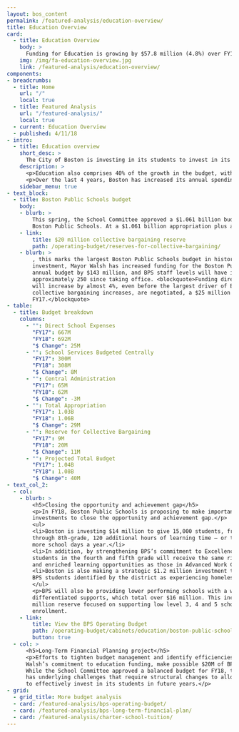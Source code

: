 ```yaml
---
layout: bos_content
permalink: /featured-analysis/education-overview/
title: Education Overview
card:
  - title: Education Overview
    body: >
      Funding for Education is growing by $57.8 million (4.8%) over FY17.
    img: /img/fa-education-overview.jpg
    link: /featured-analysis/education-overview/
components:
- breadcrumbs:
  - title: Home
    url: "/"
    local: true
  - title: Featured Analysis
    url: "/featured-analysis/"
    local: true
  - current: Education Overview
  - published: 4/11/18
- intro:
  - title: Education overview
    short_desc: >
      The City of Boston is investing in its students to invest in its future. Education comprises 40% of the FY18 budget with a projected $1.081 billion to support Boston Public Schools and $174.3 million to support approximately 10,600 Boston students in charter schools.
    description: >
      <p>Education also comprises 40% of the growth in the budget, with an increase of $57.8 million (4.8%) over FY17. This increase is in spite of a projected increase of just $1 million in Chapter 70 Education Aid and a charter reimbursement that is projected to be underfunded by $25 million by the state.</p>
      <p>Over the last 4 years, Boston has increased its annual spending on education by $207 milliion despite a reduction in education funding from the state.</p>
    sidebar_menu: true
- text_block:
  - title: Boston Public Schools budget
    body: 
    - blurb: > 
        This spring, the School Committee approved a $1.061 billion budget for the 
        Boston Public Schools. At a $1.061 billion appropriation plus a 
    - link:
        title: $20 million collective bargaining reserve
        path: /operating-budget/reserves-for-collective-bargaining/
    - blurb: >
        , this marks the largest Boston Public Schools budget in history. With this 
        investment, Mayor Walsh has increased funding for the Boston Public Schools’ 
        annual budget by $143 million, and BPS staff levels will have increased by 
        approximately 250 since taking office. <blockquote>Funding directed to schools 
        will increase by almost 4%, even before the largest driver of BPS costs, employee 
        collective bargaining increases, are negotiated, a $25 million increase over 
        FY17.</blockquote>
- table:
  - title: Budget breakdown
    columns:
      - "": Direct School Expenses
        "FY17": 667M
        "FY18": 692M
        "$ Change": 25M
      - "": School Services Budgeted Centrally
        "FY17": 300M
        "FY18": 308M
        "$ Change": 8M
      - "": Central Administration
        "FY17": 65M
        "FY18": 62M
        "$ Change": -3M
      - "": Total Appropriation
        "FY17": 1.03B
        "FY18": 1.06B
        "$ Change": 29M
      - "": Reserve for Collective Bargaining
        "FY17": 9M
        "FY18": 20M
        "$ Change": 11M
      - "": Projected Total Budget
        "FY17": 1.04B
        "FY18": 1.08B
        "$ Change": 40M
- text_col_2:
  - col:
    - blurb: >
        <h5>Closing the opportunity and achievement gap</h5>
        <p>In FY18, Boston Public Schools is proposing to make important research-backed 
        investments to close the opportunity and achievement gap.</p>
        <ul>
        <li>Boston is investing $14 million to give 15,000 students, from kindergarten 
        through 8th-grade, 120 additional hours of learning time — or the equivalent of 20 
        more school days a year.</li>
        <li>In addition, by strengthening BPS’s commitment to Excellence For All, more 
        students in the fourth and fifth grade will receive the same rigorous instruction 
        and enriched learning opportunities as those in Advanced Work Class (AWC).</li>
        <li>Boston is also making a strategic $1.2 million investment to support 3,000 
        BPS students identified by the district as experiencing homelessness.</li>
        </ul>
        <p>BPS will also be providing lower performing schools with a wide-range of 
        differentiated supports, which total over $16 million. This includes a new $1.25 
        million reserve focused on supporting low level 3, 4 and 5 schools with declining 
        enrollment.
    - link:
        title: View the BPS Operating Budget
        path: /operating-budget/cabinets/education/boston-public-schools
        button: true
  - col: >
      <h5>Long-Term Financial Planning project</h5>
      <p>Efforts to tighten budget management and identify efficiencies, along with Mayor 
      Walsh’s commitment to education funding, make possible $20M of BPS investments. 
      While the School Committee approved a balanced budget for FY18, the District still 
      has underlying challenges that require structural changes to allow Boston to continue 
      to effectively invest in its students in future years.</p>
- grid: 
  - grid_title: More budget analysis
  - card: /featured-analysis/bps-operating-budget/
  - card: /featured-analysis/bps-long-term-financial-plan/
  - card: /featured-analysis/charter-school-tuition/
---
```

